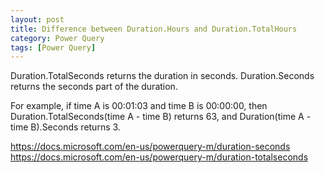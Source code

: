 ```yaml
---
layout: post
title: Difference between Duration.Hours and Duration.TotalHours
category: Power Query
tags: [Power Query]
---
```


Duration.TotalSeconds returns the duration in seconds.
Duration.Seconds returns the seconds part of the duration.

For example, if time A is 00:01:03 and time B is 00:00:00, then Duration.TotalSeconds(time A - time B) returns 63, and Duration(time A - time B).Seconds returns 3. 

https://docs.microsoft.com/en-us/powerquery-m/duration-seconds
https://docs.microsoft.com/en-us/powerquery-m/duration-totalseconds

